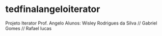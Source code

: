 # tedfinalangeloiterator
Projeto Iterator Prof. Angelo
Alunos: Wisley Rodrigues da Silva // Gabriel Gomes // Rafael lucas
